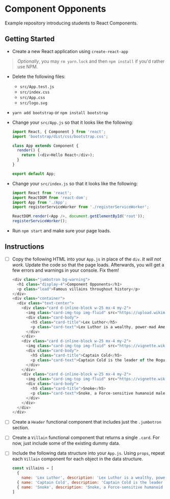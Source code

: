 # Component Opponents

Example repository introducing students to React Components.

## Getting Started

- Create a new React application using `create-react-app`

> _Optionally_, you may `rm yarn.lock` and then `npm install` if you'd rather use NPM.

- Delete the following files:
  * `src/App.test.js`
  * `src/index.css`
  * `src/App.css`
  * `src/logo.svg`

- `yarn add bootstrap` or `npm install bootstrap`

- Change your `src/App.js` so that it looks like the following:
  ```js
  import React, { Component } from 'react';
  import 'bootstrap/dist/css/bootstrap.css';

  class App extends Component {
    render() {
      return (<div>Hello React</div>);
    }
  }

  export default App;
  ```

- Change your `src/index.js` so that it looks like the following:
  ```js
  import React from 'react';
  import ReactDOM from 'react-dom';
  import App from './App';
  import registerServiceWorker from './registerServiceWorker';

  ReactDOM.render(<App />, document.getElementById('root'));
  registerServiceWorker();
  ```

- Run `npm start` and make sure your page loads.

## Instructions

- [ ] Copy the following HTML into your `App.js` in place of the `div`. _It will not work._ Update the code so that the page loads. Afterwards, you will get a few errors and warnings in your console. Fix them!
  ```js
  <div class="jumbotron bg-warning">
    <h1 class="display-4">Component Opponents</h1>
    <p class="lead">Famous villains throughout history</p>
  </div>
  <div class="container">
    <div class="text-center">
      <div class="card d-inline-block w-25 mx-4 my-2">
        <img class="card-img-top img-fluid" src="https://upload.wikimedia.org/wikipedia/en/thumb/d/d5/LexLuthor1.png/250px-LexLuthor1.png"/>
        <div class="card-body">
          <h5 class="card-title">Lex Luthor</h5>
          <p class="card-text">Lex Luthor is a wealthy, power-mad American business magnate, ingenious engineer, philanthropist to the city of Metropolis, and one of the most intelligent people in the world.</p>
        </div>
      </div>
      <div class="card d-inline-block w-25 mx-4 my-2">
        <img class="card-img-top img-fluid" src="https://vignette.wikia.nocookie.net/theflash/images/5/5a/Captain_Cold_Wentworth_Miller-14.jpg/revision/latest?cb=20150512045523"/>
        <div class="card-body">
          <h5 class="card-title">Captain Cold</h5>
          <p class="card-text">Captain Cold is the leader of the Rogues, a loose criminal association, as well as the older brother of Golden Glider.</p>
        </div>
      </div>
      <div class="card d-inline-block w-25 mx-4 my-2">
        <img class="card-img-top img-fluid" src="https://vignette.wikia.nocookie.net/starwars/images/e/ed/Snoke_TLJ.png/revision/latest?cb=20180105001738"/>
        <div class="card-body">
          <h5 class="card-title">Snoke</h5>
          <p class="card-text">Snoke, a Force-sensitive humanoid male alien, was the Supreme Leader of the First Order and a powerful practitioner of the dark side of the Force.</p>
        </div>
      </div>
    </div>
  </div>
  ```

- [ ] Create a `Header` functional component that includes just the `.jumbotron` section.

- [ ] Create a `Villain` functional component that returns a single `.card`. For now, just include some of the existing dummy data.

- [ ] Include the following data structure into your `App.js`. Using `props`, repeat each `Villain` component for each object in the data structure.
  ```js
  const villains = [
    {
      name: 'Lex Luthor', description: 'Lex Luthor is a wealthy, power-mad American business magnate, ingenious engineer, philanthropist to the city of Metropolis, and one of the most intelligent people in the world.', imageUrl: 'https://upload.wikimedia.org/wikipedia/en/thumb/d/d5/LexLuthor1.png/250px-LexLuthor1.png' },
    { name: 'Captain Cold', description: 'Captain Cold is the leader of the Rogues, a loose criminal association, as well as the older brother of Golden Glider.', imageUrl: 'https://vignette.wikia.nocookie.net/theflash/images/5/5a/Captain_Cold_Wentworth_Miller-14.jpg/revision/latest?cb=20150512045523' },
    { name: 'Snoke', description: 'Snoke, a Force-sensitive humanoid male alien, was the Supreme Leader of the First Order and a powerful practitioner of the dark side of the Force.', imageUrl: 'https://vignette.wikia.nocookie.net/starwars/images/e/ed/Snoke_TLJ.png/revision/latest?cb=20180105001738' }
  ]
  ```

